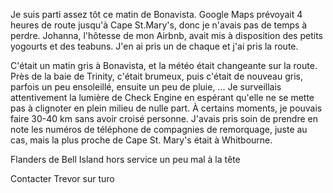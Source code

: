 Je suis parti assez tôt ce matin de Bonavista. Google Maps prévoyait 4 heures de route jusqu'à Cape St.Mary's, donc je n'avais pas de temps à perdre. Johanna, l'hôtesse de mon Airbnb, avait mis à disposition des petits yogourts et des teabuns. J'en ai pris un de chaque et j'ai pris la route.

C'était un matin gris à Bonavista, et la météo était changeante sur la route. Près de la baie de Trinity, c'était brumeux, puis c'était de nouveau gris, parfois un peu ensoleillé, ensuite un peu de pluie, ... Je surveillais attentivement la lumière de Check Engine en espérant qu'elle ne se mette pas à clignoter en plein milieu de nulle part. À certains moments, je pouvais faire 30-40 km sans avoir croisé personne. J'avais pris soin de prendre en note les numéros de téléphone de compagnies de remorquage, juste au cas, mais la plus proche de Cape St. Mary's était à Whitbourne.

Flanders de Bell Island hors service
un peu mal à la tête


Contacter Trevor sur turo
